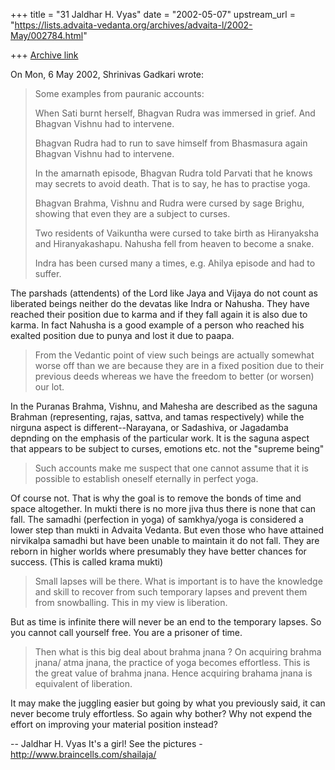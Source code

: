 +++
title = "31 Jaldhar H. Vyas"
date = "2002-05-07"
upstream_url = "https://lists.advaita-vedanta.org/archives/advaita-l/2002-May/002784.html"

+++
[Archive link](https://lists.advaita-vedanta.org/archives/advaita-l/2002-May/002784.html)

On Mon, 6 May 2002, Shrinivas Gadkari wrote:

> Some examples from pauranic accounts:
>
> When Sati burnt herself, Bhagvan Rudra was immersed in grief. And Bhagvan
> Vishnu had to intervene.
>
> Bhagvan Rudra had to run to save himself from Bhasmasura again Bhagvan
> Vishnu had to intervene.
>
> In the amarnath episode, Bhagvan Rudra told Parvati that he knows may
> secrets to avoid death. That is to say, he has to practise yoga.
>
> Bhagvan Brahma, Vishnu and Rudra were cursed by sage Brighu, showing that
> even they are a subject to curses.
>
> Two residents of Vaikuntha were cursed to take birth as Hiranyaksha and
> Hiranyakashapu. Nahusha fell from heaven to become a snake.
>
> Indra has been cursed many a times, e.g. Ahilya episode and had to suffer.

The parshads (attendents) of the Lord like Jaya and Vijaya do not count as
liberated beings neither do the devatas like Indra or Nahusha.  They have
reached their position due to karma and if they fall again it is also due
to karma.  In fact Nahusha is a good example of a person who reached his
exalted position due to punya and lost it due to paapa.

>From the Vedantic point of view such beings are actually somewhat worse
off than we are because they are in a fixed position due to their previous
deeds whereas we have the freedom to better (or worsen) our lot.

In the Puranas Brahma, Vishnu, and Mahesha are described as the saguna
Brahman (representing, rajas, sattva, and tamas respectively) while the
nirguna aspect is different--Narayana, or Sadashiva, or Jagadamba depnding
on the emphasis of the particular work.  It is the saguna aspect that
appears to be subject to curses, emotions etc. not the "supreme being"

>
> Such accounts make me suspect that one cannot assume that it is possible
> to establish oneself eternally in perfect yoga.

Of course not.  That is why the goal is to remove the bonds of time and
space altogether.  In mukti there is no more jiva thus there is none that
can fall.  The samadhi (perfection in yoga) of samkhya/yoga is considered
a lower step than mukti in Advaita Vedanta.  But even those who have
attained nirvikalpa samadhi but have been unable to maintain it do not
fall.  They are reborn in higher worlds where presumably they have better
chances for success.  (This is called krama mukti)

>Small lapses will be
> there. What is important is to have the knowledge and skill to recover
> from such temporary lapses and prevent them from snowballing. This in
> my view is liberation.
>

But as time is infinite there will never be an end to the temporary
lapses.  So you cannot call yourself free.  You are a prisoner of time.

> Then what is this big deal about brahma jnana ?
> On acquiring brahma jnana/ atma jnana, the practice of yoga becomes
> effortless. This is the great value of brahma jnana. Hence acquiring
> brahama jnana is equivalent of liberation.

It may make the juggling easier but going by what you previously said, it
can never become truly effortless.  So again why bother?  Why not expend
the effort on improving your material position instead?


--
Jaldhar H. Vyas <jaldhar at braincells.com>
It's a girl! See the pictures - http://www.braincells.com/shailaja/


